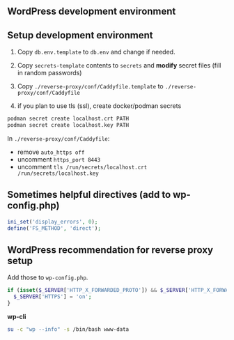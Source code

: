 ## WordPress development environment

## Setup development environment

1. Copy `db.env.template` to `db.env` and change if needed.

1. Copy `secrets-template` contents to `secrets` and **modify** secret files (fill in random passwords)

1. Copy `./reverse-proxy/conf/Caddyfile.template` to `./reverse-proxy/conf/Caddyfile`

1. if you plan to use tls (ssl), create docker/podman secrets 
```sh
podman secret create localhost.crt PATH
podman secret create localhost.key PATH
```

In `./reverse-proxy/conf/Caddyfile`:

  - remove `auto_https off` 
  - uncomment `https_port 8443`
  - uncomment `tls /run/secrets/localhost.crt /run/secrets/localhost.key`

## Sometimes helpful directives (add to wp-config.php)

```php
ini_set('display_errors', 0);
define('FS_METHOD', 'direct');
```

## WordPress recommendation for reverse proxy setup

Add those to `wp-config.php`.

```php
if (isset($_SERVER['HTTP_X_FORWARDED_PROTO']) && $_SERVER['HTTP_X_FORWARDED_PROTO'] === 'https') {
  $_SERVER['HTTPS'] = 'on';
}
```

**wp-cli**

```sh
su -c "wp --info" -s /bin/bash www-data
```